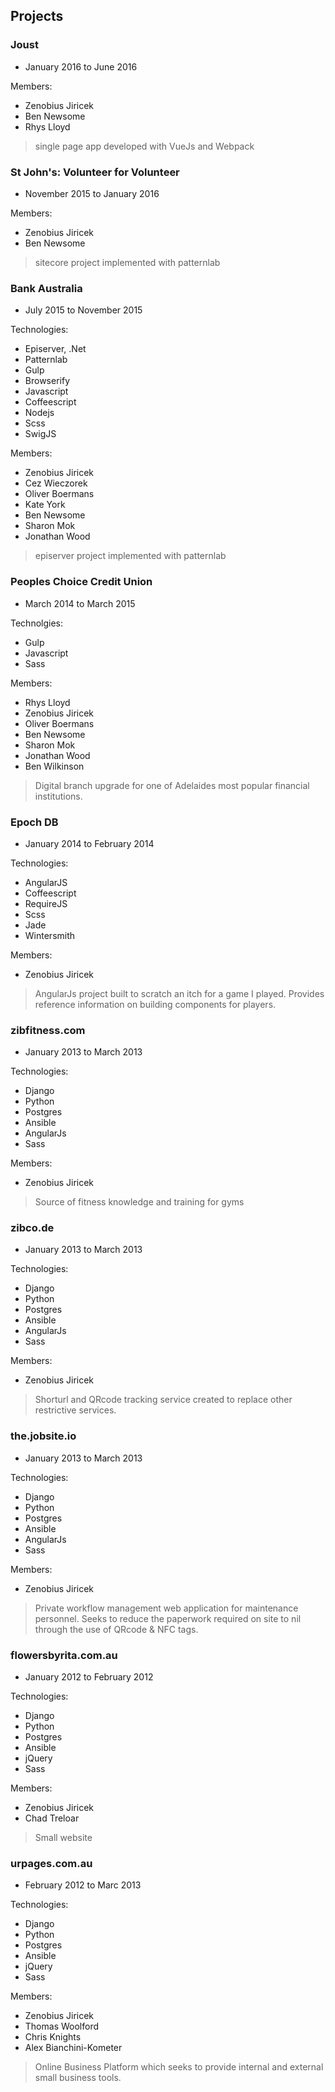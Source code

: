 ## Projects


### Joust

- January 2016 to June 2016

Members:
- Zenobius Jiricek
- Ben Newsome
- Rhys Lloyd

> single page app developed with VueJs and Webpack

### St John's: Volunteer for Volunteer

- November 2015 to January 2016

Members:
- Zenobius Jiricek
- Ben Newsome

> sitecore project implemented with patternlab

### Bank Australia

- July 2015 to November 2015

Technologies:
- Episerver, .Net
- Patternlab
- Gulp
- Browserify
- Javascript
- Coffeescript
- Nodejs
- Scss
- SwigJS

Members:
- Zenobius Jiricek
- Cez Wieczorek
- Oliver Boermans
- Kate York
- Ben Newsome
- Sharon Mok
- Jonathan Wood

> episerver project implemented with patternlab

### Peoples Choice Credit Union

- March 2014 to March 2015

Technolgies:
 - Gulp
 - Javascript
 - Sass

Members:
- Rhys Lloyd
- Zenobius Jiricek
- Oliver Boermans
- Ben Newsome
- Sharon Mok
- Jonathan Wood
- Ben Wilkinson

> Digital branch upgrade for one of Adelaides most popular financial institutions.

### Epoch DB

- January 2014 to February 2014

Technologies:
- AngularJS
- Coffeescript
- RequireJS
- Scss
- Jade
- Wintersmith

Members:
- Zenobius Jiricek

> AngularJs project built to scratch an itch for a game I played. Provides reference information on building components for players.

### zibfitness.com

- January 2013 to March 2013

Technologies:
- Django
- Python
- Postgres
- Ansible
- AngularJs
- Sass

Members:
- Zenobius Jiricek

> Source of fitness knowledge and training for gyms

### zibco.de

- January 2013 to March 2013

Technologies:
- Django
- Python
- Postgres
- Ansible
- AngularJs
- Sass


Members:
- Zenobius Jiricek

> Shorturl and QRcode tracking service created to replace other restrictive services.

### the.jobsite.io

- January 2013 to March 2013

Technologies:
- Django
- Python
- Postgres
- Ansible
- AngularJs
- Sass

Members:
- Zenobius Jiricek

> Private workflow management web application for maintenance personnel. Seeks to reduce the paperwork required on site to nil through the use of QRcode & NFC tags.

### flowersbyrita.com.au

- January 2012 to February 2012

Technologies:
- Django
- Python
- Postgres
- Ansible
- jQuery
- Sass

Members:
- Zenobius Jiricek
- Chad Treloar

> Small website

### urpages.com.au

- February 2012 to Marc 2013

Technologies:
- Django
- Python
- Postgres
- Ansible
- jQuery
- Sass

Members:
- Zenobius Jiricek
- Thomas Woolford
- Chris Knights
- Alex Bianchini-Kometer

> Online Business Platform which seeks to provide internal and external small business tools.



